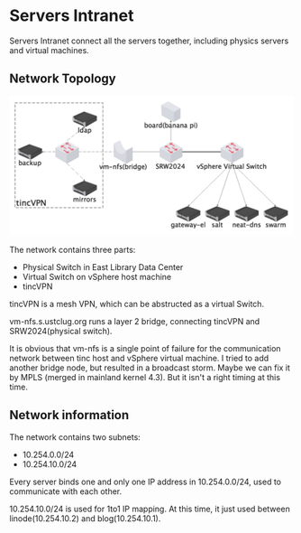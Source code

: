 # Servers Intranet

Servers Intranet connect all the servers together, including physics servers and virtual machines.

## Network Topology

![topology](img/topology.png)

The network contains three parts:

- Physical Switch in East Library Data Center
- Virtual Switch on vSphere host machine
- tincVPN

tincVPN is a mesh VPN, which can be abstructed as a virtual Switch.

vm-nfs.s.ustclug.org runs a layer 2 bridge, connecting tincVPN and SRW2024(physical switch).

It is obvious that vm-nfs is a single point of failure for the communication network between tinc host and vSphere virtual machine. I tried to add another bridge node, but resulted in a broadcast storm. Maybe we can fix it by MPLS (merged in mainland kernel 4.3). But it isn't a right timing at this time.

## Network information

The network contains two subnets:

* 10.254.0.0/24
* 10.254.10.0/24

Every server binds one and only one IP address in 10.254.0.0/24, used to communicate with each other.

10.254.10.0/24 is used for 1to1 IP mapping. At this time, it just used between linode(10.254.10.2) and blog(10.254.10.1).

